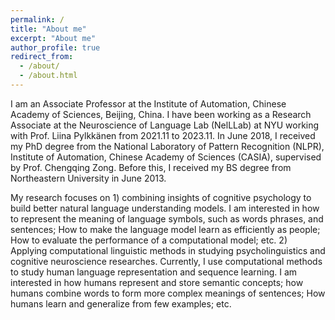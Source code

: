 ```yaml
---
permalink: /
title: "About me"
excerpt: "About me"
author_profile: true
redirect_from: 
  - /about/
  - /about.html
---
```


I am an Associate Professor at the Institute of Automation, Chinese Academy of Sciences, Beijing, China. I have been working as a Research Associate at the Neuroscience of Language Lab (NelLLab) at NYU working with Prof. Liina Pylkkänen from 2021.11 to 2023.11. In June 2018, I received my PhD degree from the National Laboratory of Pattern Recognition (NLPR), Institute of Automation, Chinese Academy of Sciences (CASIA), supervised by Prof. Chengqing Zong. Before this, I received my BS degree from Northeastern University in June 2013.

My research focuses on 1) combining insights of cognitive psychology to build better natural language understanding models. I am interested in how to represent the meaning of language symbols, such as words phrases, and sentences; How to make the language model learn as efficiently as people; How to evaluate the performance of a computational model; etc. 2) Applying computational linguistic methods in studying psycholinguistics and cognitive neuroscience researches. Currently, I use computational methods to study human language representation and sequence learning. I am interested in how humans represent and store semantic concepts; how humans combine words to form more complex meanings of sentences; How humans learn and generalize from few examples; etc.
